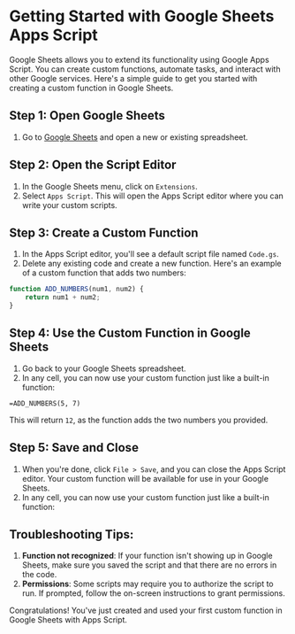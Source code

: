 # Getting Started with Google Sheets Apps Script
Google Sheets allows you to extend its functionality using Google Apps Script. You can create custom functions, automate tasks, and interact with other Google services. Here's a simple guide to get you started with creating a custom function in Google Sheets.

## Step 1: Open Google Sheets
1. Go to [Google Sheets](https://sheets.google.com) and open a new or existing spreadsheet.

## Step 2: Open the Script Editor
1. In the Google Sheets menu, click on `Extensions`.
2. Select `Apps Script`. This will open the Apps Script editor where you can write your custom scripts.

## Step 3: Create a Custom Function
1. In the Apps Script editor, you'll see a default script file named `Code.gs`.
2. Delete any existing code and create a new function. Here's an example of a custom function that adds two numbers:
```javascript
function ADD_NUMBERS(num1, num2) {
    return num1 + num2;
}
```

## Step 4: Use the Custom Function in Google Sheets
1. Go back to your Google Sheets spreadsheet.
2. In any cell, you can now use your custom function just like a built-in function:
```plaintext
=ADD_NUMBERS(5, 7)
```
This will return `12`, as the function adds the two numbers you provided.

## Step 5: Save and Close
1. When you're done, click `File > Save`, and you can close the Apps Script editor. Your custom function will be available for use in your Google Sheets.
2. In any cell, you can now use your custom function just like a built-in function:

## Troubleshooting Tips:
1. **Function not recognized**: If your function isn't showing up in Google Sheets, make sure you saved the script and that there are no errors in the code.
2. **Permissions**: Some scripts may require you to authorize the script to run. If prompted, follow the on-screen instructions to grant permissions.

Congratulations! You've just created and used your first custom function in Google Sheets with Apps Script.
